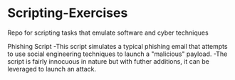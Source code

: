 # Scripting-Exercises
Repo for scripting tasks that emulate software and cyber techniques

Phishing Script
  -This script simulates a typical phishing email that attempts to use social engineering techniques to launch a "malicious" payload.
  -The script is fairly innocuous in nature but with futher additions, it can be leveraged to launch an attack.

